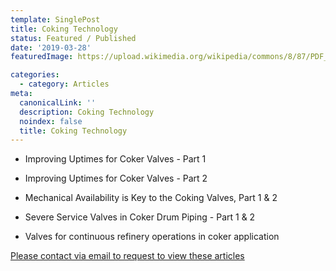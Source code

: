 ```yaml
---
template: SinglePost
title: Coking Technology
status: Featured / Published
date: '2019-03-28'
featuredImage: https://upload.wikimedia.org/wikipedia/commons/8/87/PDF_file_icon.svg

categories:
  - category: Articles
meta:
  canonicalLink: ''
  description: Coking Technology
  noindex: false
  title: Coking Technology
---
```

- Improving Uptimes for Coker Valves - Part 1
- Improving Uptimes for Coker Valves - Part 2

- Mechanical Availability is Key to the Coking Valves, Part 1 & 2
- Severe Service Valves in Coker Drum Piping - Part 1 & 2
- Valves for continuous refinery operations in coker application

[Please contact via email to request to view these articles](https://gapvinc.com/contact)



